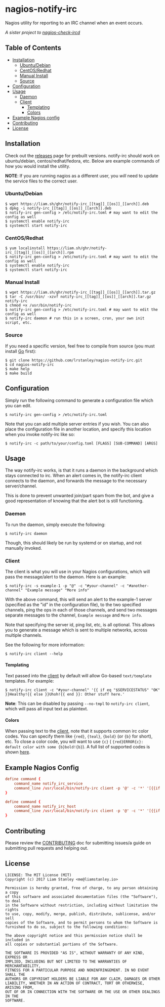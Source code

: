 # nagios-notify-irc

Nagios utility for reporting to an IRC channel when an event occurs.

_A sister project to [nagios-check-ircd](https://github.com/lrstanley/nagios-check-ircd)_

## Table of Contents
- [Installation](#installation)
  - [Ubuntu/Debian](#ubuntudebian)
  - [CentOS/Redhat](#centosredhat)
  - [Manual Install](#manual-install)
  - [Source](#source)
- [Configuration](#configuration)
- [Usage](#usage)
  - [Daemon](#daemon)
  - [Client](#client)
    - [Templating](#templating)
    - [Colors](#colors)
- [Example Nagios config](#example-nagios-config)
- [Contributing](#contributing)
- [License](#license)

## Installation

Check out the [releases](https://github.com/lrstanley/nagios-notify-irc/releases)
page for prebuilt versions. notify-irc should work on ubuntu/debian,
centos/redhat/fedora, etc. Below are example commands of how you would install
the utility.

**NOTE**: If you are running nagios as a different user, you _will_ need to
update the service files to the correct user.

### Ubuntu/Debian

```console
$ wget https://liam.sh/ghr/notify-irc_[[tag]]_[[os]]_[[arch]].deb
$ dpkg -i notify-irc_[[tag]]_[[os]]_[[arch]].deb
$ notify-irc gen-config > /etc/notify-irc.toml # may want to edit the config as well
$ systemctl enable notify-irc
$ systemctl start notify-irc
```

### CentOS/Redhat

```console
$ yum localinstall https://liam.sh/ghr/notify-irc_[[tag]]_[[os]]_[[arch]].rpm
$ notify-irc gen-config > /etc/notify-irc.toml # may want to edit the config as well
$ systemctl enable notify-irc
$ systemctl start notify-irc
```

### Manual Install

```console
$ wget https://liam.sh/ghr/notify-irc_[[tag]]_[[os]]_[[arch]].tar.gz
$ tar -C /usr/bin/ -xzvf notify-irc_[[tag]]_[[os]]_[[arch]].tar.gz notify-irc
$ chmod +x /usr/bin/notify-irc
$ notify-irc gen-config > /etc/notify-irc.toml # may want to edit the config as well
$ notify-irc daemon # run this in a screen, cron, your own init script, etc.
```

### Source

If you need a specific version, feel free to compile from source (you must
install [Go](https://golang.org/doc/install) first):

```console
$ git clone https://github.com/lrstanley/nagios-notify-irc.git
$ cd nagios-notify-irc
$ make help
$ make build
```

## Configuration

Simply run the following command to generate a configuration file which you
can edit.

```console
$ notify-irc gen-config > /etc/notify-irc.toml
```

Note that you can add multiple server entries if you wish. You can also place
the configuration file in another location, and specify this location when
you invoke notify-irc like so:

```console
$ notify-irc -c path/to/your/config.toml [FLAGS] [SUB-COMMAND] [ARGS]
```

## Usage

The way notify-irc works, is that it runs a daemon in the background which
stays connected to irc. When an alert comes in, the notify-irc client connects
to the daemon, and forwards the message to the necessary server/channel.

This is done to prevent unwanted join/part spam from the bot, and give a good
representation of knowing that the alert bot is still functioning.

### Daemon

To run the daemon, simply execute the following:

```console
$ notify-irc daemon
```

Though, this should likely be run by systemd or on startup, and not manually
invoked.

### Client

The client is what you will use in your Nagios configurations, which will
pass the message/alert to the daemon. Here is an example:

```console
$ notify-irc -s example-1 -p "@" -c "#your-channel" -c "#another-channel" "Example message" "More info"
```

With the above command, this will send an alert to the example-1 server
(specified as the "id" in the configuration file), to the two specified
channels, ping the ops in each of those channels, and send two messages
separate messages to the channel, `Example message` and `More info`.

Note that specifying the server id, ping list, etc, is all optional. This
allows you to generate a message which is sent to multiple networks, across
multiple channels.

See the following for more information:

```console
$ notify-irc client --help
```

#### Templating

Text passed into the [client](#client) by default will allow Go-based
`text/template` templates. For example:

```console
$ notify-irc client -c "#your-channel" '{{ if eq "$SERVICESTATUS" "OK" }}Healthy!{{ else }}Uhoh!{{ end }}: Other stuff here.'
```

**Note**: This can be disabled by passing `--no-tmpl` to `notify-irc client`,
which will pass all input text as plaintext.

#### Colors

When passing text to the [client](#client), note that it supports common
irc color codes. You can specify them like `{red}`, `{teal}`, `{bold}` (or
`{b}` for short), etc. To close a color code, you will want to use `{c}` (
`{red}ERROR{c}: default color with some {b}bold!{b}`). A full list of
supported codes is shown [here](https://github.com/lrstanley/girc/blob/ef73e5521b5bcbc1248229d8600e574f90a9508d/format.go#L18-L39).

## Example Nagios Config

```conf
define command {
	command_name notify_irc_service
	command_line /usr/local/bin/notify-irc client -p '@' -c '*' '[{{if eq "$SERVICESTATE$" "OK"}}{green}{{else}}{red}{{end}}{b}$SERVICESTATE${b}{c}] {yellow}{b}$SERVICEDESC${b}{c} :: {teal}$HOSTNAME${c} ({teal}$HOSTADDRESS${c}) :: ({b}$SERVICESTATETYPE${b}: for {cyan}$SERVICEDURATION${c})' '$SERVICEOUTPUT$'
}

define command {
	command_name notify_irc_host
	command_line /usr/local/bin/notify-irc client -p '@' -c '*' '[{{if eq "$HOSTSTATE$" "OK"}}{green}{{else}}{red}{{end}}{b}$HOSTSTATE${b}{c}] {teal}$HOSTNAME${c} ({teal}$HOSTADDRESS${c}) :: ({b}$HOSTSTATETYPE${b}: for {cyan}$HOSTDURATION${c}) :: [ {green}{b}OK:{b} $TOTALHOSTSERVICESOK${c} | {yellow}{b}WARN:{b} $TOTALHOSTSERVICESWARNING${c} | {b}UNKN:{b} $TOTALHOSTSERVICESUNKNOWN$ | {red}{b}CRIT:{b} $TOTALHOSTSERVICESCRITICAL${c} ]' '$HOSTOUTPUT$'
}
```

## Contributing

Please review the [CONTRIBUTING](https://github.com/lrstanley/nagios-notify-irc/blob/master/CONTRIBUTING.md)
doc for submitting issues/a guide on submitting pull requests and helping out.

## License

    LICENSE: The MIT License (MIT)
    Copyright (c) 2017 Liam Stanley <me@liamstanley.io>

    Permission is hereby granted, free of charge, to any person obtaining a copy
    of this software and associated documentation files (the "Software"), to deal
    in the Software without restriction, including without limitation the rights
    to use, copy, modify, merge, publish, distribute, sublicense, and/or sell
    copies of the Software, and to permit persons to whom the Software is
    furnished to do so, subject to the following conditions:

    The above copyright notice and this permission notice shall be included in
    all copies or substantial portions of the Software.

    THE SOFTWARE IS PROVIDED "AS IS", WITHOUT WARRANTY OF ANY KIND, EXPRESS OR
    IMPLIED, INCLUDING BUT NOT LIMITED TO THE WARRANTIES OF MERCHANTABILITY,
    FITNESS FOR A PARTICULAR PURPOSE AND NONINFRINGEMENT. IN NO EVENT SHALL THE
    AUTHORS OR COPYRIGHT HOLDERS BE LIABLE FOR ANY CLAIM, DAMAGES OR OTHER
    LIABILITY, WHETHER IN AN ACTION OF CONTRACT, TORT OR OTHERWISE, ARISING FROM,
    OUT OF OR IN CONNECTION WITH THE SOFTWARE OR THE USE OR OTHER DEALINGS IN THE
    SOFTWARE.
